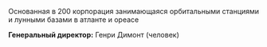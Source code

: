 Основанная в 200 корпорация занимающаяся орбитальными станциями и лунными базами в атланте и ореасе

**Генеральный директор:** Генри Димонт (человек)